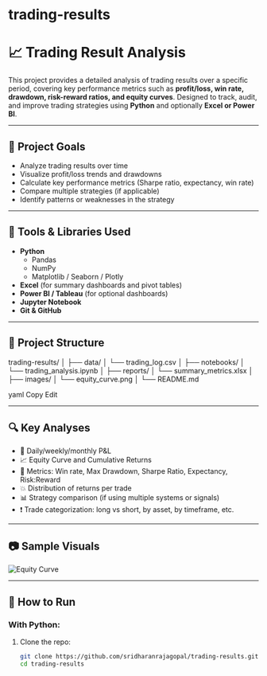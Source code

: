 # trading-results

# 📈 Trading Result Analysis

This project provides a detailed analysis of trading results over a specific period, covering key performance metrics such as **profit/loss, win rate, drawdown, risk-reward ratios, and equity curves**. Designed to track, audit, and improve trading strategies using **Python** and optionally **Excel or Power BI**.

---

## 📌 Project Goals

- Analyze trading results over time
- Visualize profit/loss trends and drawdowns
- Calculate key performance metrics (Sharpe ratio, expectancy, win rate)
- Compare multiple strategies (if applicable)
- Identify patterns or weaknesses in the strategy

---

## 🧰 Tools & Libraries Used

- **Python**
  - Pandas
  - NumPy
  - Matplotlib / Seaborn / Plotly
- **Excel** (for summary dashboards and pivot tables)
- **Power BI / Tableau** (for optional dashboards)
- **Jupyter Notebook**
- **Git & GitHub**

---

## 📂 Project Structure

trading-results/
│
├── data/
│ └── trading_log.csv
│
├── notebooks/
│ └── trading_analysis.ipynb
│
├── reports/
│ └── summary_metrics.xlsx
│
├── images/
│ └── equity_curve.png
│
└── README.md

yaml
Copy
Edit

---

## 🔍 Key Analyses

- 📅 Daily/weekly/monthly P&L
- 📈 Equity Curve and Cumulative Returns
- 🧮 Metrics: Win rate, Max Drawdown, Sharpe Ratio, Expectancy, Risk:Reward
- 💥 Distribution of returns per trade
- 📊 Strategy comparison (if using multiple systems or signals)
- ❗ Trade categorization: long vs short, by asset, by timeframe, etc.

---

## 📷 Sample Visuals

![Equity Curve](images/equity_curve.png)

---

## 🚀 How to Run

### With Python:

1. Clone the repo:
   ```bash
   git clone https://github.com/sridharanrajagopal/trading-results.git
   cd trading-results
